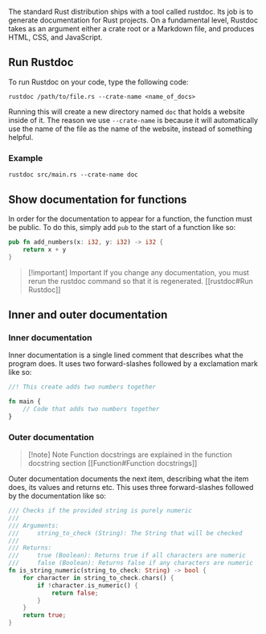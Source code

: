 The standard Rust distribution ships with a tool called rustdoc. Its job is to generate documentation for Rust projects. On a fundamental level, Rustdoc takes as an argument either a crate root or a Markdown file, and produces HTML, CSS, and JavaScript.

## Run Rustdoc

To run Rustdoc on your code, type the following code:

```Shell
rustdoc /path/to/file.rs --crate-name <name_of_docs>
```

Running this will create a new directory named `doc` that holds a website inside of it. The reason we use `--crate-name` is because it will automatically use the name of the file as the name of the website, instead of something helpful.

### Example

```Shell
rustdoc src/main.rs --crate-name doc
```

## Show documentation for functions

In order for the documentation to appear for a function, the function must be public. To do this, simply add `pub` to the start of a function like so:

```Rust
pub fn add_numbers(x: i32, y: i32) -> i32 {
    return x + y
}
```

> [!important] Important
> If you change any documentation, you must rerun the rustdoc command so that it is regenerated.
> [[rustdoc#Run Rustdoc]]

## Inner and outer documentation

### Inner documentation

Inner documentation is a single lined comment that describes what the program does. It uses two forward-slashes followed by a exclamation mark like so:

```Rust
//! This create adds two numbers together

fn main {
    // Code that adds two numbers together
}
```

### Outer documentation

> [!note] Note
> Function docstrings are explained in the function docstring section
> [[Function#Function docstrings]]

Outer documentation documents the next item, describing what the item does, its values and returns etc. This uses three forward-slashes followed by the documentation like so:

```Rust 
/// Checks if the provided string is purely numeric
///
/// Arguments:
///     string_to_check (String): The String that will be checked
///
/// Returns:
///     true (Boolean): Returns true if all characters are numeric
///     false (Boolean): Returns false if any characters are numeric
fn is_string_numeric(string_to_check: String) -> bool {
	for character in string_to_check.chars() {
		if !character.is_numeric() {
			return false;
		}
	}
	return true;
}
```